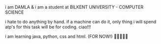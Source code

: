 i am DAMLA & i am a student at BILKENT UNIVERSITY - COMPUTER SCIENCE 

i hate to do anything by hand. if a machine can do it, only thing i will spend atp's for this task will be for coding.
ciao!!!

i am learning java, python, css and html. (FOR NOW!) 
💃🏻💐🦋🎶


